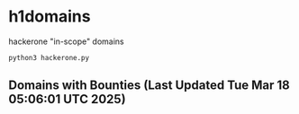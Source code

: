 # h1domains
hackerone "in-scope" domains

`python3 hackerone.py`
## Domains with Bounties (Last Updated Tue Mar 18 05:06:01 UTC 2025)
```

```
